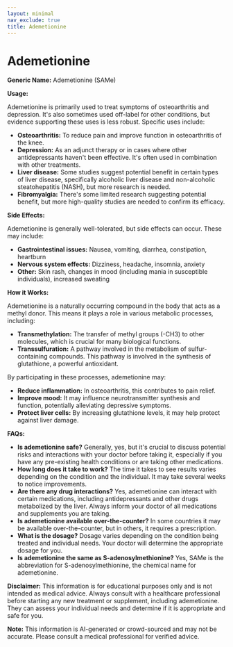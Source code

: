 ```yaml
---
layout: minimal
nav_exclude: true
title: Ademetionine
---
```


# Ademetionine

**Generic Name:** Ademetionine (SAMe)

**Usage:**

Ademetionine is primarily used to treat symptoms of osteoarthritis and depression.  It's also sometimes used off-label for other conditions, but evidence supporting these uses is less robust.  Specific uses include:

* **Osteoarthritis:**  To reduce pain and improve function in osteoarthritis of the knee.
* **Depression:** As an adjunct therapy or in cases where other antidepressants haven't been effective.  It's often used in combination with other treatments.
* **Liver disease:**  Some studies suggest potential benefit in certain types of liver disease, specifically alcoholic liver disease and non-alcoholic steatohepatitis (NASH), but more research is needed.
* **Fibromyalgia:** There's some limited research suggesting potential benefit, but more high-quality studies are needed to confirm its efficacy.


**Side Effects:**

Ademetionine is generally well-tolerated, but side effects can occur. These may include:

* **Gastrointestinal issues:** Nausea, vomiting, diarrhea, constipation, heartburn
* **Nervous system effects:** Dizziness, headache, insomnia, anxiety
* **Other:**  Skin rash, changes in mood (including mania in susceptible individuals), increased sweating


**How it Works:**

Ademetionine is a naturally occurring compound in the body that acts as a methyl donor.  This means it plays a role in various metabolic processes, including:

* **Transmethylation:**  The transfer of methyl groups (-CH3) to other molecules, which is crucial for many biological functions.
* **Transsulfuration:** A pathway involved in the metabolism of sulfur-containing compounds.  This pathway is involved in the synthesis of glutathione, a powerful antioxidant.


By participating in these processes, ademetionine may:

* **Reduce inflammation:** In osteoarthritis, this contributes to pain relief.
* **Improve mood:**  It may influence neurotransmitter synthesis and function, potentially alleviating depressive symptoms.
* **Protect liver cells:** By increasing glutathione levels, it may help protect against liver damage.


**FAQs:**

* **Is ademetionine safe?**  Generally, yes, but it's crucial to discuss potential risks and interactions with your doctor before taking it, especially if you have any pre-existing health conditions or are taking other medications.
* **How long does it take to work?**  The time it takes to see results varies depending on the condition and the individual.  It may take several weeks to notice improvements.
* **Are there any drug interactions?**  Yes, ademetionine can interact with certain medications, including antidepressants and other drugs metabolized by the liver.  Always inform your doctor of all medications and supplements you are taking.
* **Is ademetionine available over-the-counter?**  In some countries it may be available over-the-counter, but in others, it requires a prescription.
* **What is the dosage?** Dosage varies depending on the condition being treated and individual needs. Your doctor will determine the appropriate dosage for you.
* **Is ademetionine the same as S-adenosylmethionine?** Yes, SAMe is the abbreviation for S-adenosylmethionine, the chemical name for ademetionine.


**Disclaimer:** This information is for educational purposes only and is not intended as medical advice. Always consult with a healthcare professional before starting any new treatment or supplement, including ademetionine. They can assess your individual needs and determine if it is appropriate and safe for you.


**Note:** This information is AI-generated or crowd-sourced and may not be accurate. Please consult a medical professional for verified advice.